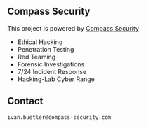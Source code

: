 ## Compass Security
This project is powered by [Compass Security](https://www.compass-security.com)

* Ethical Hacking
* Penetration Testing
* Red Teaming
* Forensic Investigations
* 7/24 Incident Response
* Hacking-Lab Cyber Range

## Contact
```
ivan.buetler@compass-security.com
```
